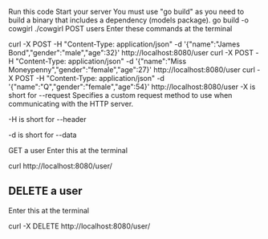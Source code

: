 Run this code
Start your server You must use "go build" as you need to build a binary that includes a dependency (models package).
go build -o cowgirl
./cowgirl
POST users
Enter these commands at the terminal

curl -X POST -H "Content-Type: application/json" -d '{"name":"James Bond","gender":"male","age":32}' http://localhost:8080/user
curl -X POST -H "Content-Type: application/json" -d '{"name":"Miss Moneypenny","gender":"female","age":27}' http://localhost:8080/user
curl -X POST -H "Content-Type: application/json" -d '{"name":"Q","gender":"female","age":54}' http://localhost:8080/user
-X is short for --request Specifies a custom request method to use when communicating with the HTTP server.

-H is short for --header

-d is short for --data

GET a user
Enter this at the terminal

curl http://localhost:8080/user/<enter-user-id-here>


## DELETE a user

Enter this at the terminal

curl -X DELETE http://localhost:8080/user/

